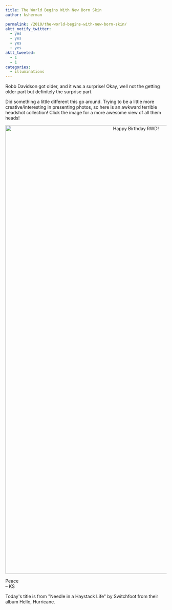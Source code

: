 ```yaml
---
title: The World Begins With New Born Skin
author: ksherman

permalink: /2010/the-world-begins-with-new-born-skin/
aktt_notify_twitter:
  - yes
  - yes
  - yes
  - yes
aktt_tweeted:
  - 1
  - 1
categories:
  - illuminations
---
```

Robb Davidson got older, and it was a surprise! Okay, well not the getting older part but definitely the surprise part.

Did something a little different this go around. Trying to be a little more creative/interesting in presenting photos, so here is an awkward terrible headshot collection! Click the image for a more awesome view of all them heads!

<p style="text-align: center;">
  <a href="https://s3-us-west-2.amazonaws.com/assets.kshermphoto.com/2010PostsImages/07-JULY/071910_BDayCollage.jpg"><img class="aligncenter" src="https://s3-us-west-2.amazonaws.com/assets.kshermphoto.com/2010PostsImages/07-JULY/071910_BDayCollage.jpg" alt="Happy Birthday RWD!" width="800" height="1400" /></a>
</p>

Peace  
– KS

Today's title is from "Needle in a Haystack Life" by Switchfoot from their album Hello, Hurricane.